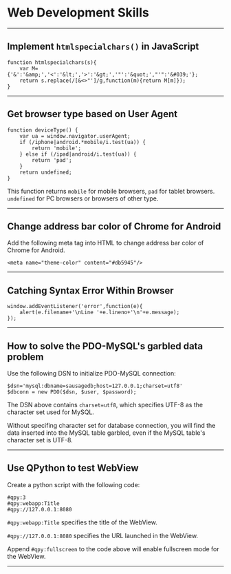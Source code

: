 Web Development Skills
======================

---

Implement `htmlspecialchars()` in JavaScript
--------------------------------------------

	function htmlspecialchars(s){
		var M={'&':'&amp;','<':'&lt;','>':'&gt;','"':'&quot;',"'":'&#039;'};
		return s.replace(/[&<>"']/g,function(m){return M[m]});
	}

---

Get browser type based on User Agent
------------------------------------

	function deviceType() {
		var ua = window.navigator.userAgent;
		if (/iphone|android.*mobile/i.test(ua)) {
			return 'mobile';
		} else if (/ipad|android/i.test(ua)) {
			return 'pad';
		}
		return undefined;
	}

This function returns `mobile` for mobile browsers, `pad` for tablet browsers. `undefined` for PC browsers or browsers of other type.

---

Change address bar color of Chrome for Android
----------------------------------------------

Add the following meta tag into HTML to change address bar color of Chrome for Android.

	<meta name="theme-color" content="#db5945"/>

---

Catching Syntax Error Within Browser
------------------------------------

	window.addEventListener('error',function(e){
	    alert(e.filename+'\nLine '+e.lineno+'\n'+e.message);
	});

---

How to solve the PDO-MySQL's garbled data problem
-------------------------------------------------

Use the following DSN to initialize PDO-MySQL connection:

	$dsn='mysql:dbname=sausagedb;host=127.0.0.1;charset=utf8'
	$dbconn = new PDO($dsn, $user, $password);

The DSN above contains `charset=utf8`, which specifies UTF-8 as the character set used for MySQL.

Without specifing character set for database connection, you will find the data inserted into the MySQL table garbled, even if the MySQL table's character set is UTF-8.

---

Use QPython to test WebView
---------------------------

Create a python script with the following code:

	#qpy:3
	#qpy:webapp:Title
	#qpy://127.0.0.1:8080

`#qpy:webapp:Title` specifies the title of the WebView.

`#qpy://127.0.0.1:8080` specifies the URL launched in the WebView.

Append `#qpy:fullscreen` to the code above will enable fullscreen mode for the WebView.

---


